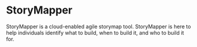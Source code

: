 # StoryMapper
StoryMapper is a cloud-enabled agile storymap tool. StoryMapper is here to help individuals identify what to build, when to build it, and who to build it for. 
